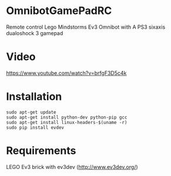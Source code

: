 # OmnibotGamePadRC
Remote control Lego Mindstorms Ev3 Omnibot with A PS3 sixaxis dualoshock 3 gamepad

# Video
https://www.youtube.com/watch?v=brfgF3D5c4k

# Installation
```
sudo apt-get update
sudo apt-get install python-dev python-pip gcc
sudo apt-get install linux-headers-$(uname -r)
sudo pip install evdev
```

# Requirements
LEGO Ev3 brick with ev3dev (http://www.ev3dev.org/)
